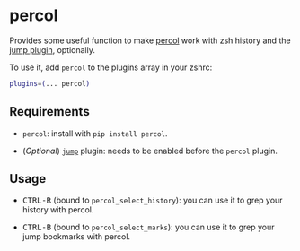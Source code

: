 # percol

Provides some useful function to make [percol](https://github.com/mooz/percol) work with zsh history and
the [jump plugin](https://github.com/elliotxx/ohmyzsh/tree/master/plugins/jump), optionally.

To use it, add `percol` to the plugins array in your zshrc:

```zsh
plugins=(... percol)
```

## Requirements

- `percol`: install with `pip install percol`.

- (_Optional_) [`jump`](https://github.com/elliotxx/ohmyzsh/tree/master/plugins/jump) plugin: needs to be
  enabled before the `percol` plugin.

## Usage

- <kbd>CTRL-R</kbd> (bound to `percol_select_history`): you can use it to grep your history with percol.

- <kbd>CTRL-B</kbd> (bound to `percol_select_marks`): you can use it to grep your jump bookmarks with percol.
